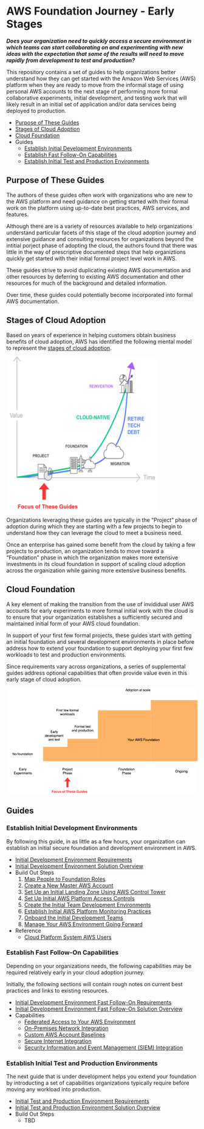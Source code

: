 # AWS Foundation Journey - Early Stages

***Does your organization need to quickly access a secure environment in which teams can start collaborating on and experimenting with new ideas with the expectation that some of the results will need to move rapidly from development to test and production?***

This repository contains a set of guides to help organizations better understand how they can get started with the Amazon Web Services (AWS) platform when they are ready to move from the informal stage of using personal AWS accounts to the next stage of performing more formal collaborative experiments, initial development, and testing work that will likely result in an initial set of application and/or data services being deployed to production. 

* [Purpose of These Guides](#purpose-of-these-guides)
* [Stages of Cloud Adoption](#stages-of-cloud-adoption)
* [Cloud Foundation](#cloud-foundation)
* Guides
  * [Establish Initial Development Environments](#establish-initial-development-environments)
  * [Establish Fast Follow-On Capabilities](#establish-fast-follow-on-capabilities)
  * [Establish Initial Test and Production Environments](#establish-initial-test-and-production-environments)

## Purpose of These Guides

The authors of these guides often work with organizations who are new to the AWS platform and need guidance on getting started with their formal work on the platform using up-to-date best practices, AWS services, and features. 

Although there are is a variety of resources available to help organizations understand particular facets of this stage of the cloud adoption journey and extensive guidance and consulting resources for organizations beyond the intitial porject phase of adopting the cloud, the authors found that there was little in the way of prescriptive documented steps that help organiztions quickly get started with their initial formal project level work in AWS.

These guides strive to avoid duplicating existing AWS documentation and other resources by deferring to existing AWS documentation and other resources for much of the background and detailed information. 

Over time, these guides could potentially become incorporated into formal AWS documentation.

## Stages of Cloud Adoption

Based on years of experience in helping customers obtain business benefits of cloud adoption, AWS has identified the following mental model to represent the [stages of cloud adoption](https://aws.amazon.com/blogs/enterprise-strategy/the-journey-toward-cloud-first-the-stages-of-adoption/).  

<img src="images/cloud-adoption-framework.png" alt="Cloud Adoption Framework" width="400"/>

Organizations leveraging these guides are typically in the “Project” phase of adoption during which they are starting with a few projects to begin to understand how they can leverage the cloud to meet a business need. 

Once an enterprise has gained some benefit from the cloud by taking a few projects to production, an organization tends to move toward a "Foundation" phase in which the organization makes more extensive investments in its cloud foundation in support of scaling cloud adoption across the organization while gaining more extensive business benefits. 

## Cloud Foundation

A key element of making the transition from the use of invididual user AWS accounts for early experiments to more formal initial work with the cloud is to ensure that your organization establishes a sufficiently secured and maintained initial form of your AWS cloud foundation.

In support of your first few formal projects, these guides start with getting an initial foundation and several development environments in place before address how to extend your foundation to support deploying your first few workloads to test and production environments. 

Since requirements vary across organizations, a series of supplemental guides address optional capabilities that often provide value even in this early stage of cloud adoption.

<img src="images/foundation.png" alt="Cloud Foundation" width="700"/>

## Guides

### Establish Initial Development Environments

By following this guide, in as little as a few hours, your organization can establish an initial secure foundation and development environment in AWS.

* [Initial Development Environment Requirements](1-dev-environments/1-1-requirements.md)
* [Initial Development Environment Solution Overview](1-dev-environments/1-2-solution.md)
* Build Out Steps
  1. [Map People to Foundation Roles](1-dev-environments/2-1-map-people-to-foundation-roles.md)
  2. [Create a New Master AWS Account](1-dev-environments/2-2-create-master-aws-account.md)
  3. [Set Up an Initial Landing Zone Using AWS Control Tower](1-dev-environments/2-3-set-up-landing-zone.md)
  4. [Set Up Initial AWS Platform Access Controls](1-dev-environments/2-4-set-up-aws-platform-access-controls.md)
  5. [Create the Initial Team Development Environments](1-dev-environments/2-5-create-team-dev-environments.md)
  6. [Establish Initial AWS Platform Monitoring Practices](1-dev-environments/2-6-initial-aws-platform-monitoring.md)
  7. [Onboard the Initial Development Teams](1-dev-environments/2-7-onboard-dev-teams.md)
  8. [Manage Your AWS Environment Going Forward](1-dev-environments/2-8-manage-aws-environment.md)
* Reference
  * [Cloud Platform System AWS Users](1-dev-environments/3-1-cloud-platform-system-users.md)


### Establish Fast Follow-On Capabilities

Depending on your organizations needs, the following capabilities may be required relatively early in your cloud adoption journey.

Initially, the following sections will contain rough notes on current best practices and links to existing resources.

* [Initial Development Environment Fast Follow-On Requirements](2-fast-follow-on/1-1-requirements.md)
* [Initial Development Environment Fast Follow-On Solution Overview](2-fast-follow-on/1-2-solution.md)
* Capabilities
  * [Federated Access to Your AWS Environment](2-fast-follow-on/2-1-federated-access-to-aws.md)
  * [On-Premises Network Integration](2-fast-follow-on/2-2-on-premises-network-integration.md)
  * [Custom AWS Account Baselines](2-fast-follow-on/2-3-custom-account-baselines.md)
  * [Secure Internet Integration](2-fast-follow-on/2-4-secure-internet-integration.md)
  * [Security Information and Event Management (SIEM) Integration](2-fast-follow-on/2-5-siem-integration.md)

### Establish Initial Test and Production Environments

The next guide that is under development helps you extend your foundation by introducting a set of capabilities organizations typically require before moving any workload into production.

* [Initial Test and Production Environment Requirements](3-test-production/1-1-requirements.md)
* [Initial Test and Production Environment Solution Overview](3-test-production/1-2-solution.md)
* Build Out Steps
  * TBD
